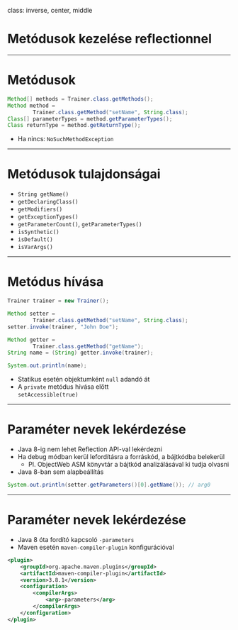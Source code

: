 class: inverse, center, middle

# Metódusok kezelése reflectionnel

---

# Metódusok

```java
Method[] methods = Trainer.class.getMethods();
Method method =
        Trainer.class.getMethod("setName", String.class);
Class[] parameterTypes = method.getParameterTypes();
Class returnType = method.getReturnType();
```

* Ha nincs: `NoSuchMethodException`

---

# Metódusok tulajdonságai

* `String getName()`
* `getDeclaringClass()`
* `getModifiers()`
* `getExceptionTypes()`
* `getParameterCount()`, `getParameterTypes()`
* `isSynthetic()`
* `isDefault()`
* `isVarArgs()`

---

# Metódus hívása

```java
Trainer trainer = new Trainer();

Method setter =
        Trainer.class.getMethod("setName", String.class);
setter.invoke(trainer, "John Doe");

Method getter =
        Trainer.class.getMethod("getName");
String name = (String) getter.invoke(trainer);

System.out.println(name);
```

* Statikus esetén objektumként `null` adandó át
* A `private` metódus hívása előtt <br /> `setAccessible(true)`

---

# Paraméter nevek lekérdezése

* Java 8-ig nem lehet Reflection API-val lekérdezni
* Ha debug módban kerül lefordításra a forráskód, a bájtkódba belekerül
  * Pl. ObjectWeb ASM könyvtár a bájtkód analizálásával ki tudja olvasni
* Java 8-ban sem alapbeállítás

```java
System.out.println(setter.getParameters()[0].getName()); // arg0
```

---

# Paraméter nevek lekérdezése

* Java 8 óta fordító kapcsoló `-parameters`
* Maven esetén `maven-compiler-plugin` konfigurációval

```xml
<plugin>
    <groupId>org.apache.maven.plugins</groupId>
    <artifactId>maven-compiler-plugin</artifactId>
    <version>3.8.1</version>
    <configuration>
        <compilerArgs>
            <arg>-parameters</arg>
        </compilerArgs>
    </configuration>
</plugin>
```
